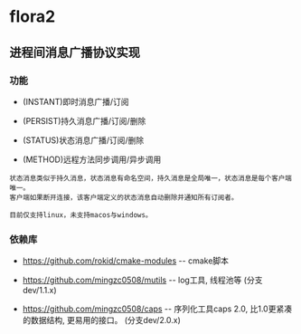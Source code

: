 # flora2

## 进程间消息广播协议实现

### 功能

* (INSTANT)即时消息广播/订阅

* (PERSIST)持久消息广播/订阅/删除

* (STATUS)状态消息广播/订阅/删除

* (METHOD)远程方法同步调用/异步调用

```
状态消息类似于持久消息，状态消息有命名空间，持久消息是全局唯一，状态消息是每个客户端唯一。
客户端如果断开连接，该客户端定义的状态消息自动删除并通知所有订阅者。

目前仅支持linux，未支持macos与windows。
```

### 依赖库

* https://github.com/rokid/cmake-modules -- cmake脚本

* https://github.com/mingzc0508/mutils -- log工具, 线程池等 (分支dev/1.1.x)

* https://github.com/mingzc0508/caps -- 序列化工具caps 2.0, 比1.0更紧凑的数据结构, 更易用的接口。 (分支dev/2.0.x)
